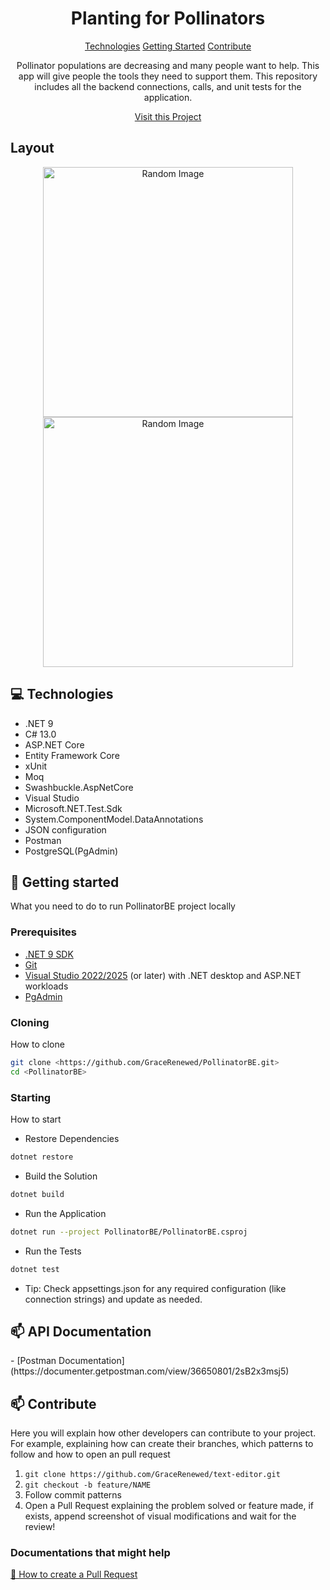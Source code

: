 

<h1 align="center" style="font-weight: bold;">Planting for Pollinators</h1>

<p align="center">
<a href="#tech">Technologies</a>
<a href="#started">Getting Started</a>
<a href="#contribute">Contribute</a> 
</p>


<p align="center">Pollinator populations are decreasing and many people want to help. This app will give people the tools they need to support them. This repository includes all the backend connections, calls, and unit tests for the application.</p>


<p align="center">
<a href="https://github.com/ShaanCoding"> Visit this Project</a>
</p>

<h2 id="layout"> Layout</h2>

<p align="center">

<img src="" alt="Random Image" width="400px">
<img src="" alt="Random Image" width="400px">
</p>

<h2 id="technologies">💻 Technologies</h2>

- .NET 9 
- C# 13.0 
- ASP.NET Core 
- Entity Framework Core 
- xUnit 
- Moq 
- 	Swashbuckle.AspNetCore 
- Visual Studio 
- 	Microsoft.NET.Test.Sdk
- System.ComponentModel.DataAnnotations 
- JSON configuration 
- Postman
- PostgreSQL(PgAdmin)

<h2 id="started">🚀 Getting started</h2>

What you need to do to run PollinatorBE project locally

<h3>Prerequisites</h3>


- [.NET 9 SDK](https://dotnet.microsoft.com./en-us/)
- [Git](https://git-scm.com/)
- [Visual Studio 2022/2025](https://visualstudio.microsoft.com/) (or later) with .NET desktop and ASP.NET workloads
- [PgAdmin](https://www.postgresql.org/download/)

<h3>Cloning</h3>

How to clone 

```bash
git clone <https://github.com/GraceRenewed/PollinatorBE.git>
cd <PollinatorBE>
```

<h3>Starting</h3>

How to start 

- Restore Dependencies
```bash
dotnet restore
```
- Build the Solution
```bash
dotnet build
```
- Run the Application 
```bash
dotnet run --project PollinatorBE/PollinatorBE.csproj
```
- Run the Tests
```bash
dotnet test
```
- Tip:
Check appsettings.json for any required configuration (like connection strings) and update as needed.

<h2 id="apiCalls">📫 API Documentation</h2>
- [Postman Documentation](https://documenter.getpostman.com/view/36650801/2sB2x3msj5)

<h2 id="contribute">📫 Contribute</h2>

Here you will explain how other developers can contribute to your project. For example, explaining how can create their branches, which patterns to follow and how to open an pull request

1. `git clone https://github.com/GraceRenewed/text-editor.git`
2. `git checkout -b feature/NAME`
3. Follow commit patterns
4. Open a Pull Request explaining the problem solved or feature made, if exists, append screenshot of visual modifications and wait for the review!

<h3>Documentations that might help</h3>

[📝 How to create a Pull Request](https://www.atlassian.com/br/git/tutorials/making-a-pull-request)


